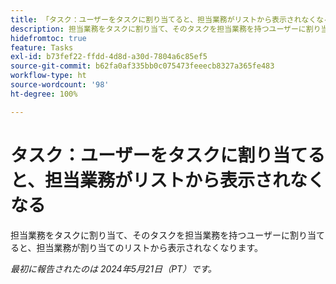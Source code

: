 ```yaml
---
title: 「タスク：ユーザーをタスクに割り当てると、担当業務がリストから表示されなくなる」
description: 担当業務をタスクに割り当て、そのタスクを担当業務を持つユーザーに割り当てると、担当業務が割り当てのリストから表示されなくなります。
hidefromtoc: true
feature: Tasks
exl-id: b73fef22-ffdd-4d8d-a30d-7804a6c85ef5
source-git-commit: b62fa0af335bb0c075473feeecb8327a365fe483
workflow-type: ht
source-wordcount: '98'
ht-degree: 100%

---
```


# タスク：ユーザーをタスクに割り当てると、担当業務がリストから表示されなくなる

担当業務をタスクに割り当て、そのタスクを担当業務を持つユーザーに割り当てると、担当業務が割り当てのリストから表示されなくなります。

_最初に報告されたのは 2024年5月21日（PT）です。_
